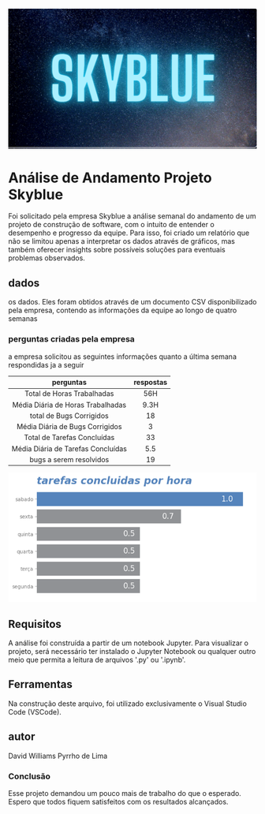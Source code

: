 
!['imagem](/imagem/skyblue.png)
# Análise de Andamento Projeto Skyblue
Foi solicitado pela empresa Skyblue a análise semanal do andamento de um projeto de construção de software, com o intuito de entender o desempenho e progresso da equipe. Para isso, foi criado um relatório que não se limitou apenas a interpretar os dados através de gráficos, mas também oferecer insights sobre possíveis soluções para eventuais problemas observados.

## dados 

os dados. Eles foram obtidos através de um documento CSV disponibilizado pela empresa, contendo as informações da equipe ao longo de quatro semanas


### perguntas criadas pela empresa

a empresa solicitou as seguintes informações quanto a última semana respondidas ja a seguir

|perguntas|respostas|
|:-:|:-:|
|Total de Horas Trabalhadas|56H
Média Diária de Horas Trabalhadas|9.3H
total de Bugs Corrigidos|18
Média Diária de Bugs Corrigidos|3
Total de Tarefas Concluídas|33
Média Diária de Tarefas Concluídas|5.5
bugs a serem resolvidos|19

!['imagem](/imagem/imagem_1.png)


## Requisitos

A análise foi construída a partir de um notebook Jupyter. Para visualizar o projeto, será necessário ter instalado o Jupyter Notebook ou qualquer outro meio que permita a leitura de arquivos '.py' ou '.ipynb'.

## Ferramentas
Na construção deste arquivo, foi utilizado exclusivamente o Visual Studio Code (VSCode).

## autor
 David Williams Pyrrho de Lima

### Conclusão
Esse projeto demandou um pouco mais de trabalho do que o esperado. Espero que todos fiquem satisfeitos com os resultados alcançados.

